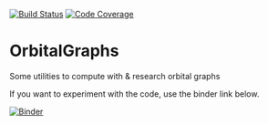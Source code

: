 [![Build Status](https://github.com/gap-packages/OrbitalGraphs/workflows/CI/badge.svg)](https://github.com/gap-packages/OrbitalGraphs/actions?query=workflow%3ACI+branch%3Amaster)
[![Code Coverage](https://codecov.io/github/gap-packages/OrbitalGraphs/coverage.svg?branch=master&token=)](https://codecov.io/gh/gap-packages/OrbitalGraphs)

# OrbitalGraphs

Some utilities to compute with & research orbital graphs

If you want to experiment with the code, use the binder link below.



[![Binder](https://mybinder.org/badge.svg)](https://mybinder.org/v2/gh/gap-packages/OrbitalGraphs/master)
